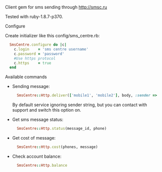 Client gem for sms sending through http://smsc.ru

Tested with ruby-1.8.7-p370.

Configure

Create initializer like this config/sms_centre.rb:

```ruby
  SmsCentre.configure do |c|
    c.login    = 'sms centre username'
    c.password = 'password'
    #Use https protocol
    c.https    = true
  end
```

Available commands
 
  - Sending message:

    ```ruby
      SmsCentre::Http.deliver(['mobile1', 'mobile2'], body, :sender => 'sms sender')
    ```
    
    By default service ignoring sender string, but you can contact with support and switch this option on.
  
  - Get sms message status:
    
    ```ruby
      SmsCentre::Http.status(message_id, phone)
    ``` 

  - Get cost of message:
     
    ```ruby
      SmsCentre::Http.cost(phones, message)
    ```

  - Check account balance:
     
    ```ruby
      SmsCentre::Http.balance
    ```

